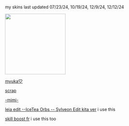 my skins last updated 07/23/24, 10/19/24, 12/9/24, 12/12/24
 
 <img src="https://i.pinimg.com/736x/3c/2a/a5/3c2aa556f4dacd79b0b393016f39fcd8.jpg"  
       width="200"
       height="200"></a>

[myuka♡](https://drive.google.com/file/d/1syNBgklXh3EH6eYkp6fKdUfuPwwwD-IC/view?usp=sharing) 

[scrap](https://drive.google.com/file/d/1TLyqYMfU5MmCv6tN-qzWPE2P7cGFfN6b/view?usp=sharing)

[-mimi-](https://drive.google.com/file/d/1v9ZuPjeVwFHD0cBdoYewExTpc7fG7B14/view?usp=sharing)

[leia edit --IceTea Orbs -- Sylveon Edit kita ver](https://drive.google.com/file/d/19vZdyUxJ3Ai04IflJUVuEJqTfQXUtqWe/view?usp=sharing) i use this

[skill boost fr](https://drive.google.com/file/d/1Gq2dLf-hyP7xlBqoItyAuo1Rd1RfrLgk/view?usp=sharing) i use this too

